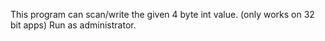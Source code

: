 This program can scan/write the given 4 byte int value. (only works on 32 bit apps)
Run as administrator.
